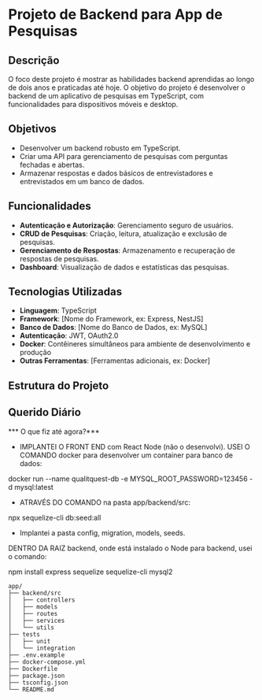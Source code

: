 # Projeto de Backend para App de Pesquisas

## Descrição

O foco deste projeto é mostrar as habilidades backend aprendidas ao longo de dois anos e praticadas até hoje. O objetivo do projeto é desenvolver o backend de um aplicativo de pesquisas em TypeScript, com funcionalidades para dispositivos móveis e desktop.

## Objetivos

- Desenvolver um backend robusto em TypeScript.
- Criar uma API para gerenciamento de pesquisas com perguntas fechadas e abertas.
- Armazenar respostas e dados básicos de entrevistadores e entrevistados em um banco de dados.

## Funcionalidades

- **Autenticação e Autorização**: Gerenciamento seguro de usuários.
- **CRUD de Pesquisas**: Criação, leitura, atualização e exclusão de pesquisas.
- **Gerenciamento de Respostas**: Armazenamento e recuperação de respostas de pesquisas.
- **Dashboard**: Visualização de dados e estatísticas das pesquisas.

## Tecnologias Utilizadas

- **Linguagem**: TypeScript
- **Framework**: [Nome do Framework, ex: Express, NestJS]
- **Banco de Dados**: [Nome do Banco de Dados, ex: MySQL]
- **Autenticação**: JWT, OAuth2.0
- **Docker**: Contêineres simultâneos para ambiente de desenvolvimento e produção
- **Outras Ferramentas**: [Ferramentas adicionais, ex: Docker]

## Estrutura do Projeto



## Querido Diário
*** O que fiz até agora?***
- IMPLANTEI O FRONT END com React Node (não o desenvolvi).
USEI O COMANDO docker para desenvolver um container para banco de dados:

docker run --name qualitquest-db -e MYSQL_ROOT_PASSWORD=123456 -d mysql:latest

- ATRAVÉS DO COMANDO na pasta app/backend/src:


npx sequelize-cli db:seed:all

- Implantei a pasta config, migration, models, seeds.

DENTRO DA RAIZ backend, onde está instalado o Node para backend, usei o comando:


npm install express sequelize sequelize-cli mysql2

```plaintext
app/    
├── backend/src
│   ├── controllers
│   ├── models
│   ├── routes
│   ├── services
│   └── utils
├── tests
│   ├── unit
│   └── integration
├── .env.example
├── docker-compose.yml
├── Dockerfile
├── package.json
├── tsconfig.json
└── README.md